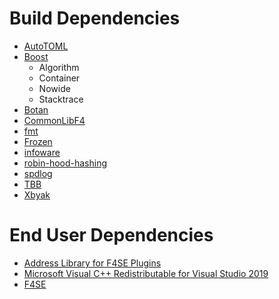# Build Dependencies
* [AutoTOML](https://github.com/Ryan-rsm-McKenzie/AutoTOML)
* [Boost](https://www.boost.org/)
	* Algorithm
	* Container
	* Nowide
	* Stacktrace
* [Botan](https://github.com/randombit/botan)
* [CommonLibF4](https://github.com/Ryan-rsm-McKenzie/CommonLibF4)
* [fmt](https://github.com/fmtlib/fmt)
* [Frozen](https://github.com/serge-sans-paille/frozen)
* [infoware](https://github.com/ThePhD/infoware)
* [robin-hood-hashing](https://github.com/martinus/robin-hood-hashing)
* [spdlog](https://github.com/gabime/spdlog)
* [TBB](https://github.com/oneapi-src/oneTBB)
* [Xbyak](https://github.com/herumi/xbyak)

# End User Dependencies
* [Address Library for F4SE Plugins](https://www.nexusmods.com/fallout4/mods/47327)
* [Microsoft Visual C++ Redistributable for Visual Studio 2019](https://support.microsoft.com/en-us/help/2977003/the-latest-supported-visual-c-downloads)
* [F4SE](https://f4se.silverlock.org/)
